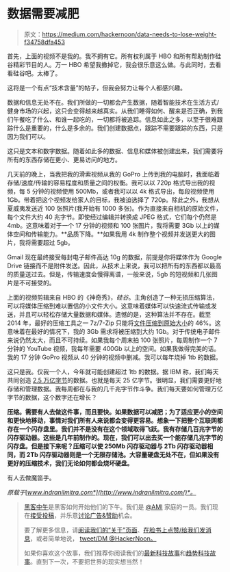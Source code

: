 # 数据需要减肥

> 原文：<https://medium.com/hackernoon/data-needs-to-lose-weight-f34758dfa453>

首先，上面的视频不是我的。我不拥有它。所有权利属于 HBO 和所有帮助制作硅谷精彩节目的人。万一 HBO 希望我撤掉它，我会很乐意这么做。与此同时，去看看硅谷吧。太棒了。

这将是一个有点“技术含量”的帖子，但我会努力让每个人都感兴趣。

数据和信息无处不在。我们所做的一切都会产生数据，随着智能技术在生活方式/健身市场的兴起，这只会变得越来越真实。从我们睡得如何、醒来是否正确，到我们午餐吃了什么、和谁一起吃的，一切都将被追踪。信息如此之多，以至于很难跟踪什么是重要的，什么是多余的。我们创建数据点，跟踪不需要跟踪的东西，只是因为我们可以。

这只是文本和数字数据。随着如此多的数据、信息和媒体被创建出来，我们需要将所有的东西存储在更小、更易访问的地方。

几天前的晚上，当我把我的滑索视频从我的 GoPro 上传到我的电脑时，我面临着存储/速度/传输的容易程度和质量之间的权衡。我可以以 720p 格式导出我的视频，每 5 分钟的视频使用 500Mb，或者我可以以 4k 格式导出，每段视频使用 1Gb。带着把这个视频发给家人的目标，我被迫选择了 720p。除此之外，我想从夏威夷发送近 100 张照片(我开始有 1000 多张)。作为直接来自相机的原始文件，每个文件大约 40 兆字节。即使经过编辑并转换成 JPEG 格式，它们每个仍然是 4mb。这意味着对于一个 17 分钟的视频和 100 张图片，我将需要 3Gb 以上的媒体空间和传输能力。**品质下降。**如果我用 4k 制作整个视频并发送更大的图片，我将需要超过 5gb。

Gmail 现在最终接受每封电子邮件高达 10g 的数据，前提是你将媒体作为 Google Drive 链接而不是附件发送。因此，从技术上来说，我可以把所有的东西都以最高的质量送过去。但是，传输速度会慢得离谱，一般来说，5gb 的短视频和几张图片是不可接受的。

上面的视频剪辑来自 HBO 的《神奇秀》，*硅谷*。主角创造了一种无损压缩算法，可以将媒体压缩到难以置信的小文件大小。这意味着媒体可以快速流式传输或发送，并且可以轻松存储大量数据和媒体。遗憾的是，这种算法并不存在。截至 2014 年，最好的压缩工具之一 7z/7-Zip 只能将[文件压缩到原始大小](http://www.howtogeek.com/200698/benchmarked-whats-the-best-file-compression-format/)的 46%。这意味着在最好的情况下，我的 3Gb 需求将被压缩到大约 1Gb。对于传统电子邮件来说仍然太大，而且不可持续。如果我每个周末拍 100 张照片，每周制作一个 7 分钟的 YouTube 视频，我每年需要 400Gb 以上的空间。如果我做得完美的话。我的 17 分钟 GoPro 视频从 40 分钟的视频中删减。我可以每年烧掉 1tb 的数据。

这只是我。仅我一个人，今年就可能创建超过 1tb 的数据。据 IBM 称，我们每天共同创造 [2.5 万亿字节](http://www-01.ibm.com/software/data/bigdata/what-is-big-data.html)的数据。也就是每天 25 亿字节。很明显，我们需要更好地存储和管理数据。我每周都在与我的几千兆字节作斗争。我们每天要如何管理万亿字节的数据，这个数字还在增长？

**压缩。需要有人去做这件事，而且要快。如果数据可以减肥；为了适应更小的空间和更快地移动，事情对我们所有人来说都会变得更容易。想象一下把整个互联网都存在一个闪存盘里。我们并不是没有在这个领域取得飞跃。我有存储几百兆字节的闪存驱动器。这些是几年前制作的。现在，我们可以出去买一个能存储几兆字节的闪存盘。但是接下来呢？压缩可以使 250Mb 闪存驱动器与 2Tb 闪存驱动器相同，而 2Tb 闪存驱动器则是一个无限存储池。大容量硬盘无处不在，但如果没有更好的压缩技术，我们无论如何都会烧坏硬盘。**

有人去做魔笛手。

*原载于*[*www.indranilmitra.com*](http://www.indranilmitra.com/)*。*

> [黑客中午](http://bit.ly/Hackernoon)是黑客如何开始他们的下午。我们是 [@AMI](http://bit.ly/atAMIatAMI) 家庭的一员。我们现在[接受投稿](http://bit.ly/hackernoonsubmission)，并乐意[讨论广告&赞助](mailto:partners@amipublications.com)机会。
> 
> 要了解更多信息，请[阅读我们的“关于”页面](https://goo.gl/4ofytp)、[在脸书上点赞/给我们发消息](http://bit.ly/HackernoonFB)，或者简单地说， [tweet/DM @HackerNoon。](https://goo.gl/k7XYbx)
> 
> 如果你喜欢这个故事，我们推荐你阅读我们的[最新科技故事](http://bit.ly/hackernoonlatestt)和[趋势科技故事](https://hackernoon.com/trending)。直到下一次，不要把世界的现实想当然！